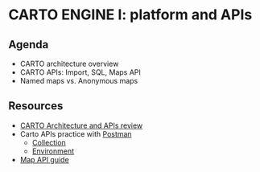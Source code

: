 CARTO ENGINE I: platform and APIs
=======================================

## Agenda

* CARTO architecture overview
* CARTO APIs: Import, SQL, Maps API
* Named maps vs. Anonymous maps

## Resources

* [CARTO Architecture and APIs review](https://docs.google.com/presentation/d/e/2PACX-1vR_rNoN50hLmd6-kr0hxoTUPSz7ifcPVsKNSF5aZIlch6-e7_2Z93memuUMUN8gp8zv-GvJVz3jAX37/pub?slide=id.g2f7e358705_1_0)
* Carto APIs practice with [Postman](http://getpostman.com)
  * [Collection](exercises/postman/Training_Collection.postman_collection.json)
  * [Environment](exercises/postman/CARTO_Training_Env.postman_environment)
* [Map API guide](exercises/maps_api_guide.md)
